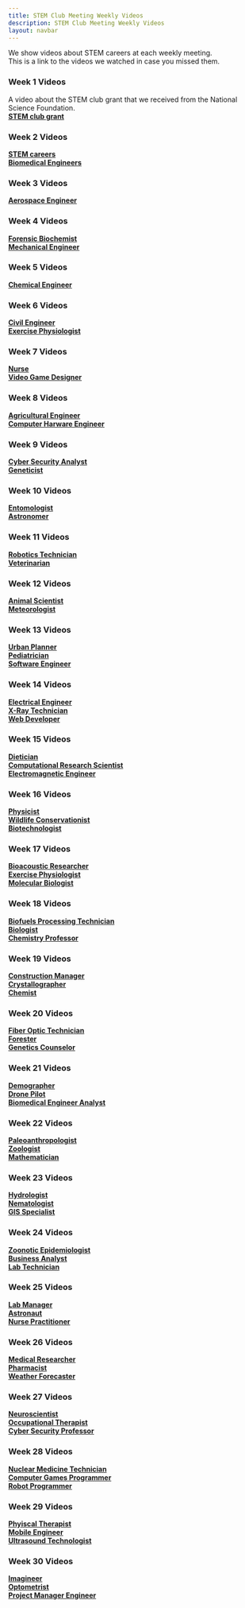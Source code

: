 ```yaml
---
title: STEM Club Meeting Weekly Videos
description: STEM Club Meeting Weekly Videos
layout: navbar
---
```



We show videos about STEM careers at each weekly meeting.                                                 
This is a link to the videos we watched in case you missed them.


### **Week 1 Videos**                                
A video about the STEM club grant that we received from the National Science Foundation.                            
**[STEM club grant](https://www.youtube.com/embed/KlIaY6aWdjo)**


### **Week 2 Videos**                      
**[STEM careers](https://www.youtube.com/embed/3bnMBhO0Ln)**                                                        
**[Biomedical Engineers](https://careerinstem.com/product/bioengineer/)**               
                                                                                                                                                                       

### **Week 3 Videos**                                
**[Aerospace Engineer](https://careerinstem.com/product/aerospace-engineer/)**                 
 
 
### **Week 4 Videos**                                
**[Forensic Biochemist](https://careerinstem.com/product/forensic-biochemist/)**                   
**[Mechanical Engineer](https://careerinstem.com/product/mechanical-engineer/)**            
 
 
### **Week 5 Videos**                                
**[Chemical Engineer](https://careerinstem.com/product/chemical-engineer/)**           
 
 
### **Week 6 Videos**                                
**[Civil Engineer](https://careerinstem.com/product/civil-engineer/)**          
**[Exercise Physiologist](https://careerinstem.com/product/exercise-physiologist/)**                             
 
 
### **Week 7 Videos**                                
**[Nurse](https://careerinstem.com/product/nurse/)**                                          
**[Video Game Designer](https://careerinstem.com/product/video-game-designer/)**                                                                                                           


### **Week 8 Videos**                                
**[Agricultural Engineer](https://careerinstem.com/product/agricultural-engineer/)**                  
**[Computer Harware Engineer](https://careerinstem.com/product/computer-engineer/)**                         


### **Week 9 Videos**                                
**[Cyber Security Analyst](https://careerinstem.com/product/cyber-security-analyst/)**             
**[Geneticist](https://careerinstem.com/product/geneticist/)**                              


### **Week 10 Videos**                                
**[Entomologist](https://careerinstem.com/product/entomologist/)**                                                             
**[Astronomer](https://careerinstem.com/product/astronomer/)**                                                 


### **Week 11 Videos**                                
**[Robotics Technician](https://careerinstem.com/product/robotics-technician/)**                         
**[Veterinarian](https://careerinstem.com/product/veterinarian/)**                           


### **Week 12 Videos**                                
**[Animal Scientist](https://careerinstem.com/product/animal-scientist/)**                   
**[Meteorologist](https://careerinstem.com/product/meteorologist/)**                                           


### **Week 13 Videos**                                
**[Urban Planner](https://careerinstem.com/product/urban-planner/)**                             
**[Pediatrician](https://www.candidcareer.com/video-pediatrician,310896dce21303a8e7fd)**                             
**[Software Engineer](https://www.candidcareer.com/video-software+engineer,f7dff83fc607c5044b2b)**                         


### **Week 14 Videos**                                
**[Electrical Engineer](https://careerinstem.com/product/electrical-engineer/)**                                   
**[X-Ray Technician](https://careerinstem.com/product/x-ray-technician/)**                                      
**[Web Developer](https://www.candidcareer.com/video-web+developer,ee44c9594af615a9de86)**                 


### **Week 15 Videos**                                
**[Dietician](https://careerinstem.com/product/dietician/)**                
**[Computational Research Scientist](https://careerinstem.com/product/computational-research-scientist/)**                   
**[Electromagnetic Engineer](https://www.candidcareer.com/video-electromagnetic+engineer,dfc64c0027fa84709689)**


### **Week 16 Videos**                                
**[Physicist](https://careerinstem.com/product/physicist/)**                                     
**[Wildlife Conservationist](https://careerinstem.com/product/wildlife-conservationist/)**                              
**[Biotechnologist](https://www.candidcareer.com/video-biotechnologist,cb970f96f706e4b12617)**                   


### **Week 17 Videos**                                
**[Bioacoustic Researcher](https://careerinstem.com/product/bioacoustic-researcher/)**                                
**[Exercise Physiologist](https://www.candidcareer.com/video-exercise+physiologist,e13a2129d58d8d8c09a8)**            
**[Molecular Biologist](https://www.candidcareer.com/video-molecular+biologist,c5b1d3e126f44619243b)**                    
                                                                                                   

### **Week 18 Videos**                                
**[Biofuels Processing Technician](https://careerinstem.com/product/biofuels-processing-technician/)**           
**[Biologist](https://careerinstem.com/product/biologist/)**                                                     
**[Chemistry Professor](https://www.candidcareer.com/video-chemistry+professor,9b7b78532779f6ca9420)**        


### **Week 19 Videos**                                
**[Construction Manager](https://careerinstem.com/product/construction-manager/)**                
**[Crystallographer](https://careerinstem.com/product/crystallographer/)**                                       
**[Chemist](https://www.candidcareer.com/video-chemist,14b12aa71e976505e02b)**                           


### **Week 20 Videos**                                
**[Fiber Optic Technician](https://careerinstem.com/product/fiber-optic-technician/)**               
**[Forester](https://careerinstem.com/product/forester/)**                                          
**[Genetics Counselor](https://www.candidcareer.com/video-genetic+counselor,0e3e1d41bf75969e64ce)**              


### **Week 21 Videos**                                
**[Demographer](https://careerinstem.com/product/demographer/)**                         
**[Drone Pilot](https://careerinstem.com/product/drone-pilot/)**                 
**[Biomedical Engineer Analyst](https://www.candidcareer.com/video-biomedical+engineer,dca127d0429d73c443af)**                                                      
                                                                       
                                                                       
### **Week 22 Videos**                                
**[Paleoanthropologist](https://careerinstem.com/product/paleoanthropologist/)**                                                                   
**[Zoologist](https://careerinstem.com/product/zoologist/)**                            
**[Mathematician](https://www.candidcareer.com/video-athlete+and+mathematician,1c92bef604c7ad68380d)**                                                      
                                                                               
                                                
### **Week 23 Videos**                                             
**[Hydrologist](https://careerinstem.com/product/hydrologist/)**                                                       
**[Nematologist](https://careerinstem.com/product/nematologist/)**                                                                              
**[GIS Specialist](https://www.candidcareer.com/video-gis+specialist,bee2be86aa2559ade080)**                                                      

### **Week 24 Videos**                                             
**[Zoonotic Epidemiologist](https://careerinstem.com/product/zoonotic-epidemiologist/)**                       
**[Business Analyst](https://www.candidcareer.com/video-business+analyst,1b06e5749a83e6bed239)**                                                      
**[Lab Technician](https://www.candidcareer.com/video-lab+technician,ba91fffadbdb5a3a9db1)**                                                      
                                                                                                                                                                              
                                                                              
### **Week 25 Videos**                                             
**[Lab Manager](https://www.candidcareer.com/video-lab+manager,defa0b8f4f6fa7ff8ef5)**                                                      
**[Astronaut](https://careerinstem.com/product/astronaut/)**                                                 
**[Nurse Practitioner](https://www.candidcareer.com/video-nurse+practitioner,b752bd7099ed3c9d9ea3)**                                                      
                                                     
                                                                            
### **Week 26 Videos**                                             
**[Medical Researcher](https://www.candidcareer.com/video-medical+scientist,b32b07dd7f645153ee35)**                                                      
**[Pharmacist](https://www.candidcareer.com/video-pharmacist,f6fadfee2190700789d7)**                                                      
**[Weather Forecaster](https://www.candidcareer.com/video-weather+forecaster,b499ad1fca944e6f5c83)**                                                      
                                                     
                                                                        
### **Week 27 Videos**                                             
**[Neuroscientist](https://www.candidcareer.com/video-neuroscientist,2a84b9295c4787772944)**                                                      
**[Occupational Therapist](https://www.candidcareer.com/video-occupational+therapist,302bf877f1f11e8ffef5)**                                                      
**[Cyber Security Professor](https://www.candidcareer.com/video-cybersecurity+professor,e4982e90874d6747e4e5)**                                                      
                                                                       
                                                                       
### **Week 28 Videos**                                             
**[Nuclear Medicine Technician](https://www.candidcareer.com/video-nuclear+medicine+technologist,2c110d21287b3dad1386)**                                                      
**[Computer Games Programmer](https://www.candidcareer.com/video-game+programmer,547eb89c72b9bac20931)**                                                      
**[Robot Programmer](https://www.candidcareer.com/video-robot+programmer,02f520d2f48ad1a57019)**                                                      
                                                                                   
                                                                          
### **Week 29 Videos**                                             
**[Phyiscal Therapist](https://www.candidcareer.com/video-physical+therapist,4b0f404d4219625ca24c)**                                                      
**[Mobile Engineer](https://www.candidcareer.com/video-mobile+engineer,7cf153771824cc0b0009)**                                                      
**[Ultrasound Technologist](https://careerinstem.com/product/ultrasound-technologist/)**                                  
                                                                    
                                                                          
### **Week 30 Videos**                                             
**[Imagineer](https://www.candidcareer.com/video-imagineer,7437a1309dc64e4db32a)**                                                      
**[Optometrist](https://www.candidcareer.com/video-optometrist,e2b086e5bfcae50d9ffa)**                                                      
**[Project Manager Engineer](https://www.candidcareer.com/video-mechanical+engineer,0c82f306c1b8251b8a6a)**                                                      
                                                       
